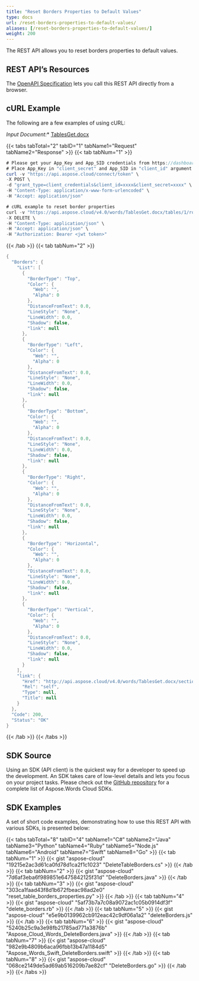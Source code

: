 ```yaml
---
title: "Reset Borders Properties to Default Values"
type: docs
url: /reset-borders-properties-to-default-values/
aliases: [/reset-borders-properties-to-default-values/]
weight: 200
---
```


The REST API allows you to reset borders properties to default values. 

## REST API’s Resources

The [OpenAPI Specification](https://apireference.aspose.cloud/words/#/Borders/DeleteBorders) lets you call this REST API directly from a browser.

## cURL Example

The following are a few examples of using cURL:

*Input Document:** [TablesGet.docx](attachments/885355/1180119.docx)

{{< tabs tabTotal="2" tabID="1" tabName1="Request" tabName2="Response" >}}
{{< tab tabNum="1" >}}

```JAVA
# Please get your App_Key and App_SID credentials from https://dashboard.aspose.cloud/#/apps.
# Place App_Key in "client_secret" and App_SID in "client_id" argument.
curl -v "https://api.aspose.cloud/connect/token" \
-X POST \
-d "grant_type=client_credentials&client_id=xxxx&client_secret=xxxx" \
-H "Content-Type: application/x-www-form-urlencoded" \
-H "Accept: application/json"

# cURL example to reset border properties
curl -v "https://api.aspose.cloud/v4.0/words/TablesGet.docx/tables/1/rows/0/borders" \
-X DELETE \
-H "Content-Type: application/json" \
-H "Accept: application/json" \
-H "Authorization: Bearer <jwt token>"
```

{{< /tab >}}
{{< tab tabNum="2" >}}

```JAVA
{
  "Borders": {
    "List": [
      {
        "BorderType": "Top",
        "Color": {
          "Web": "",
          "Alpha": 0
        },
        "DistanceFromText": 0.0,
        "LineStyle": "None",
        "LineWidth": 0.0,
        "Shadow": false,
        "link": null
      },
      {
        "BorderType": "Left",
        "Color": {
          "Web": "",
          "Alpha": 0
        },
        "DistanceFromText": 0.0,
        "LineStyle": "None",
        "LineWidth": 0.0,
        "Shadow": false,
        "link": null
      },
      {
        "BorderType": "Bottom",
        "Color": {
          "Web": "",
          "Alpha": 0
        },
        "DistanceFromText": 0.0,
        "LineStyle": "None",
        "LineWidth": 0.0,
        "Shadow": false,
        "link": null
      },
      {
        "BorderType": "Right",
        "Color": {
          "Web": "",
          "Alpha": 0
        },
        "DistanceFromText": 0.0,
        "LineStyle": "None",
        "LineWidth": 0.0,
        "Shadow": false,
        "link": null
      },
      {
        "BorderType": "Horizontal",
        "Color": {
          "Web": "",
          "Alpha": 0
        },
        "DistanceFromText": 0.0,
        "LineStyle": "None",
        "LineWidth": 0.0,
        "Shadow": false,
        "link": null
      },
      {
        "BorderType": "Vertical",
        "Color": {
          "Web": "",
          "Alpha": 0
        },
        "DistanceFromText": 0.0,
        "LineStyle": "None",
        "LineWidth": 0.0,
        "Shadow": false,
        "link": null
      }
    ],
    "link": {
      "Href": "http://api.aspose.cloud/v4.0/words/TablesGet.docx/sections/0/tables/1/rows/0/borders",
      "Rel": "self",
      "Type": null,
      "Title": null
    }
  },
  "Code": 200,
  "Status": "OK"
}
```

{{< /tab >}}
{{< /tabs >}}
## SDK Source

Using an SDK (API client) is the quickest way for a developer to speed up the development. An SDK takes care of low-level details and lets you focus on your project tasks. Please check out the [GitHub repository](https://github.com/aspose-words-cloud) for a complete list of Aspose.Words Cloud SDKs.

## SDK Examples

A set of short code examples, demonstrating how to use this REST API with various SDKs, is presented below:

{{< tabs tabTotal="8" tabID="4" tabName1="C#" tabName2="Java" tabName3="Python" tabName4="Ruby" tabName5="Node.js" tabName6="Android" tabName7="Swift" tabName8="Go" >}}
{{< tab tabNum="1" >}}
{{< gist "aspose-cloud" "19215e2ac3d61ca0fd78d1ca2f1c1023" "DeleteTableBorders.cs" >}}
{{< /tab >}}
{{< tab tabNum="2" >}}
{{< gist "aspose-cloud" "7d6af3eba6f989851e6475842125f31d" "DeleteBorders.java" >}}
{{< /tab >}}
{{< tab tabNum="3" >}}
{{< gist "aspose-cloud" "303ca1faad43f8d1b672fbeac98ad2e0" "reset_table_borders_properties.py" >}}
{{< /tab >}}
{{< tab tabNum="4" >}}
{{< gist "aspose-cloud" "5af73b7a7c08a9072ac1c05b0914df3f" "delete_borders.rb" >}}
{{< /tab >}}
{{< tab tabNum="5" >}}
{{< gist "aspose-cloud" "e5e9b0139962cb912eac42c9df06a1a2" "deleteBorders.js" >}}
{{< /tab >}}
{{< tab tabNum="6" >}}
{{< gist "aspose-cloud" "5240b25c9a3e98fb21785ad771a3876b" "Aspose_Cloud_Words_DeleteBorders.java" >}}
{{< /tab >}}
{{< tab tabNum="7" >}}
{{< gist "aspose-cloud" "982e9b4809b6aca96fbb13b47a1184d5" "Aspose_Words_Swift_DeleteBorders.swift" >}}
{{< /tab >}}
{{< tab tabNum="8" >}}
{{< gist "aspose-cloud" "068ce2149de5ad69ab516209b7ae82cf" "DeleteBorders.go" >}}
{{< /tab >}}
{{< /tabs >}}
